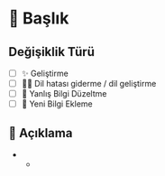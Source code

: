 # 📄 Başlık

## Değişiklik Türü

* [ ] ✨ Geliştirme
* [ ] 👩‍🏫 Dil hatası giderme / dil geliştirme
* [ ] 🐛 Yanlış Bilgi Düzeltme
* [ ] 🎀 Yeni Bilgi Ekleme

## 🎈 Açıklama

* * 
